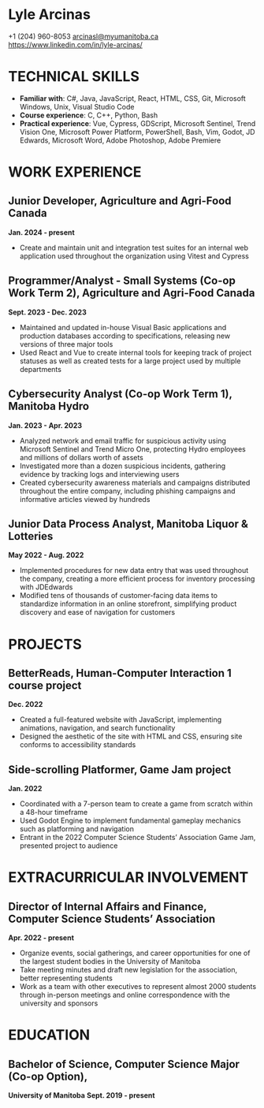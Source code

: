 # Lyle Arcinas

+1 (204) 960-8053
arcinasl@myumanitoba.ca
https://www.linkedin.com/in/lyle-arcinas/
# TECHNICAL SKILLS
- **Familiar with**: C#, Java, JavaScript, React, HTML, CSS, Git, Microsoft Windows, Unix, Visual Studio Code
- **Course experience**: C, C++, Python, Bash
- **Practical experience**: Vue, Cypress, GDScript, Microsoft Sentinel, Trend Vision One, Microsoft Power Platform, PowerShell, Bash, Vim, Godot, JD Edwards, Microsoft Word, Adobe Photoshop, Adobe Premiere 
# WORK EXPERIENCE
## Junior Developer, Agriculture and Agri-Food Canada			
**Jan. 2024 - present**
- Create and maintain unit and integration test suites for an internal web application used throughout the organization using Vitest and Cypress
  
## Programmer/Analyst - Small Systems (Co-op Work Term 2), Agriculture and Agri-Food Canada	
**Sept. 2023 - Dec. 2023**
- Maintained and updated in-house Visual Basic applications and production databases according to specifications, releasing new versions of three major tools
- Used React and Vue to create internal tools for keeping track of project statuses as well as created tests for a large project used by multiple departments
  
## Cybersecurity Analyst (Co-op Work Term 1), Manitoba Hydro					
**Jan. 2023 - Apr. 2023**
- Analyzed network and email traffic for suspicious activity using Microsoft Sentinel and Trend Micro One, protecting Hydro employees and millions of dollars worth of assets
- Investigated more than a dozen suspicious incidents, gathering evidence by tracking logs and interviewing users
- Created cybersecurity awareness materials and campaigns distributed throughout the entire company, including phishing campaigns and informative articles viewed by hundreds
  
## Junior Data Process Analyst, Manitoba Liquor & Lotteries 					
**May 2022 - Aug. 2022**
- Implemented procedures for new data entry that was used throughout the company, creating a more efficient process for inventory processing with JDEdwards
- Modified tens of thousands of customer-facing data items to standardize information in an online storefront, simplifying product discovery and ease of navigation for customers

# PROJECTS
## BetterReads, Human-Computer Interaction 1 course project					
**Dec. 2022**
* Created a full-featured website with JavaScript, implementing animations, navigation, and search functionality
* Designed the aesthetic of the site with HTML and CSS, ensuring site conforms to accessibility standards
  
## Side-scrolling Platformer, Game Jam project							
**Jan. 2022**
- Coordinated with a 7-person team to create a game from scratch within a 48-hour timeframe
- Used Godot Engine to implement fundamental gameplay mechanics such as platforming and navigation
- Entrant in the 2022 Computer Science Students’ Association Game Jam, presented project to audience

# EXTRACURRICULAR INVOLVEMENT
## Director of Internal Affairs and Finance, Computer Science Students’ Association		
**Apr. 2022 - present**
- Organize events, social gatherings, and career opportunities for one of the largest student bodies in the University of Manitoba
- Take meeting minutes and draft new legislation for the association, better representing students 
- Work as a team with other executives to represent almost 2000 students through in-person meetings and online correspondence with the university and sponsors
  
# EDUCATION
## Bachelor of Science, Computer Science Major (Co-op Option), 
**University of Manitoba** 
**Sept. 2019  - present**                   
